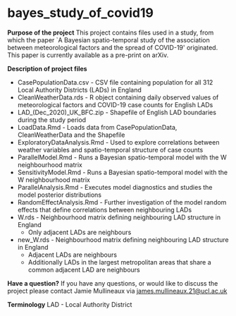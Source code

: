 # bayes_study_of_covid19

**Purpose of the project**
This project contains files used in a study, from which the paper `A Bayesian spatio-temporal study of the association between meteorological factors and the spread of COVID-19' originated. This paper is currently available as a pre-print on arXiv.

**Description of project files**
- CasePopulationData.csv - CSV file containing population for all 312 Local Authority Districts (LADs) in England
- CleanWeatherData.rds - R object containing daily observed values of meteorological factors and COVID-19 case counts for English LADs
- LAD_(Dec_2020)_UK_BFC.zip - Shapefile of English LAD boundaries during the study period
- LoadData.Rmd - Loads data from CasePopulationData, CleanWeatherData and the Shapefile
- ExploratoryDataAnalysis.Rmd - Used to explore correlations between weather variables and spatio-temporal structure of case counts
- ParallelModel.Rmd - Runs a Bayesian spatio-temporal model with the W neighbourhood matrix
- SensitivityModel.Rmd - Runs a Bayesian spatio-temporal model with the W neighbourhood matrix 
- ParallelAnalysis.Rmd - Executes model diagnostics and studies the model posterior distributions
- RandomEffectAnalysis.Rmd - Further investigation of the model random effects that define correlations between neighbouring LADs
- W.rds - Neighbourhood matrix defining neighbouring LAD structure in England
  - Only adjacent LADs are neighbours  
- new_W.rds - Neighbourhood matrix defining neighbouring LAD structure in England
  - Adjacent LADs are neighbours
  - Additionally LADs in the largest metropolitan areas that share a common adjacent LAD are neighbours

**Have a question?**
If you have any questions, or would like to discuss the project please contact Jamie Mullineaux via james.mullineaux.21@ucl.ac.uk

**Terminology**
LAD - Local Authority District
